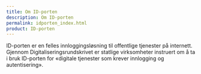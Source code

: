 ```yaml
---
title: Om ID-porten
description: Om ID-porten
permalink: idporten_index.html
product: ID-porten
---
```


ID-porten er en felles innloggingsløsning til offentlige tjenester på internett. Gjennom Digitaliseringsrundskrivet er statlige virksomheter instruert om å ta i bruk ID-porten for «digitale tjenester som krever innlogging og autentisering».
